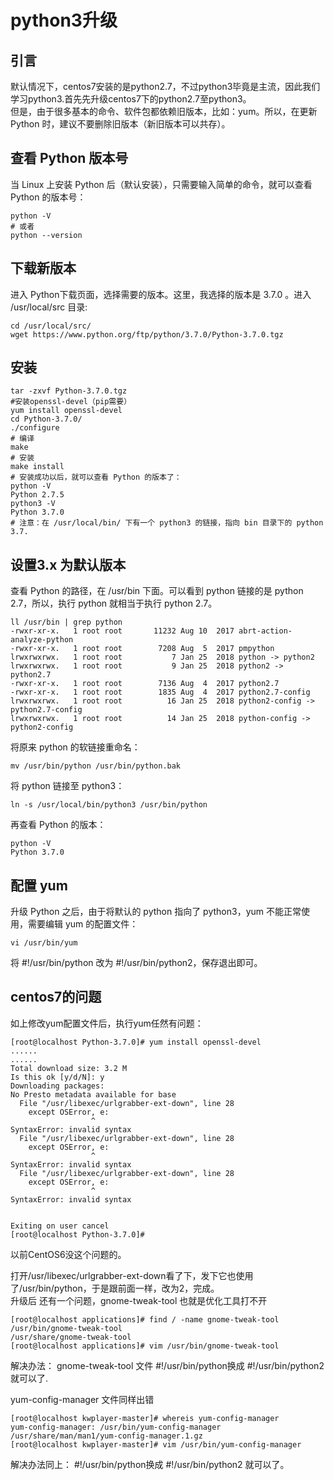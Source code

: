 # python3升级

## 引言
默认情况下，centos7安装的是python2.7，不过python3毕竟是主流，因此我们学习python3.首先先升级centos7下的python2.7至python3。  
但是，由于很多基本的命令、软件包都依赖旧版本，比如：yum。所以，在更新 Python 时，建议不要删除旧版本（新旧版本可以共存）。  

## 查看 Python 版本号
当 Linux 上安装 Python 后（默认安装），只需要输入简单的命令，就可以查看 Python 的版本号：  
```shell
python -V
# 或者
python --version
```

## 下载新版本
进入 Python下载页面，选择需要的版本。这里，我选择的版本是 3.7.0 。进入 /usr/local/src 目录:  
```shell
cd /usr/local/src/
wget https://www.python.org/ftp/python/3.7.0/Python-3.7.0.tgz
```
## 安装
```shell
tar -zxvf Python-3.7.0.tgz
#安装openssl-devel（pip需要）
yum install openssl-devel
cd Python-3.7.0/
./configure
# 编译
make
# 安装
make install
# 安装成功以后，就可以查看 Python 的版本了：
python -V
Python 2.7.5
python3 -V
Python 3.7.0
# 注意：在 /usr/local/bin/ 下有一个 python3 的链接，指向 bin 目录下的 python 3.7.
```
## 设置3.x 为默认版本
查看 Python 的路径，在 /usr/bin 下面。可以看到 python 链接的是 python 2.7，所以，执行 python 就相当于执行 python 2.7。  
```shell
ll /usr/bin | grep python
-rwxr-xr-x.   1 root root       11232 Aug 10  2017 abrt-action-analyze-python
-rwxr-xr-x.   1 root root        7208 Aug  5  2017 pmpython
lrwxrwxrwx.   1 root root           7 Jan 25  2018 python -> python2
lrwxrwxrwx.   1 root root           9 Jan 25  2018 python2 -> python2.7
-rwxr-xr-x.   1 root root        7136 Aug  4  2017 python2.7
-rwxr-xr-x.   1 root root        1835 Aug  4  2017 python2.7-config
lrwxrwxrwx.   1 root root          16 Jan 25  2018 python2-config -> python2.7-config
lrwxrwxrwx.   1 root root          14 Jan 25  2018 python-config -> python2-config
```
将原来 python 的软链接重命名：  
```shell
mv /usr/bin/python /usr/bin/python.bak
```
将 python 链接至 python3：  
```shell
ln -s /usr/local/bin/python3 /usr/bin/python
```
再查看 Python 的版本：  

```shell
python -V
Python 3.7.0
```
## 配置 yum
升级 Python 之后，由于将默认的 python 指向了 python3，yum 不能正常使用，需要编辑 yum 的配置文件：  
```shell
vi /usr/bin/yum
```
将 #!/usr/bin/python 改为 #!/usr/bin/python2，保存退出即可。  

## centos7的问题
如上修改yum配置文件后，执行yum任然有问题：  
```shell
[root@localhost Python-3.7.0]# yum install openssl-devel
......
......
Total download size: 3.2 M
Is this ok [y/d/N]: y
Downloading packages:
No Presto metadata available for base
  File "/usr/libexec/urlgrabber-ext-down", line 28
    except OSError, e:
                  ^
SyntaxError: invalid syntax
  File "/usr/libexec/urlgrabber-ext-down", line 28
    except OSError, e:
                  ^
SyntaxError: invalid syntax
  File "/usr/libexec/urlgrabber-ext-down", line 28
    except OSError, e:
                  ^
SyntaxError: invalid syntax


Exiting on user cancel
[root@localhost Python-3.7.0]#
```
以前CentOS6没这个问题的。

打开/usr/libexec/urlgrabber-ext-down看了下，发下它也使用了/usr/bin/python，于是跟前面一样，改为2，完成。  
升级后 还有一个问题，gnome-tweak-tool 也就是优化工具打不开  
```shell
[root@localhost applications]# find / -name gnome-tweak-tool
/usr/bin/gnome-tweak-tool
/usr/share/gnome-tweak-tool
[root@localhost applications]# vim /usr/bin/gnome-tweak-tool 
```
解决办法： gnome-tweak-tool 文件 #!/usr/bin/python换成 #!/usr/bin/python2 就可以了.  

yum-config-manager 文件同样出错  
```shell
[root@localhost kwplayer-master]# whereis yum-config-manager
yum-config-manager: /usr/bin/yum-config-manager /usr/share/man/man1/yum-config-manager.1.gz
[root@localhost kwplayer-master]# vim /usr/bin/yum-config-manager 
```
解决办法同上： #!/usr/bin/python换成 #!/usr/bin/python2 就可以了。

